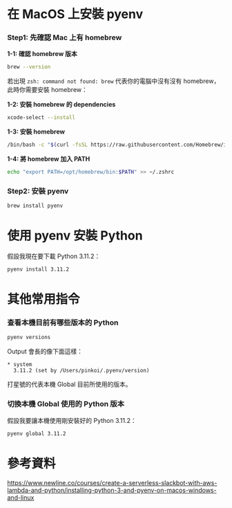 # 在 MacOS 上安裝 pyenv

### Step1: 先確認 Mac 上有 homebrew

**1-1: 確認 homebrew 版本**

```bash
brew --version
```

若出現 `zsh: command not found: brew` 代表你的電腦中沒有沒有 homebrew，此時你需要安裝 homebrew：

**1-2: 安裝 homebrew 的 dependencies**

```bash
xcode-select --install
```

**1-3: 安裝 homebrew**

```bash
/bin/bash -c "$(curl -fsSL https://raw.githubusercontent.com/Homebrew/install/HEAD/install.sh)"
```

**1-4: 將 homebrew 加入 PATH**

```bash
echo "export PATH=/opt/homebrew/bin:$PATH" >> ~/.zshrc
```

### Step2: 安裝 pyenv

```bash
brew install pyenv
```

# 使用 pyenv 安裝 Python

假設我現在要下載 Python 3.11.2：

```bash
pyenv install 3.11.2
```

# 其他常用指令

### 查看本機目前有哪些版本的 Python

```bash
pyenv versions
```

Output 會長的像下面這樣：

```plaintext
* system
  3.11.2 (set by /Users/pinkoi/.pyenv/version)
```

打星號的代表本機 Global 目前所使用的版本。

### 切換本機 Global 使用的 Python 版本

假設我要讓本機使用剛安裝好的 Python 3.11.2：

```bash
pyenv global 3.11.2
```

# 參考資料

<https://www.newline.co/courses/create-a-serverless-slackbot-with-aws-lambda-and-python/installing-python-3-and-pyenv-on-macos-windows-and-linux>
